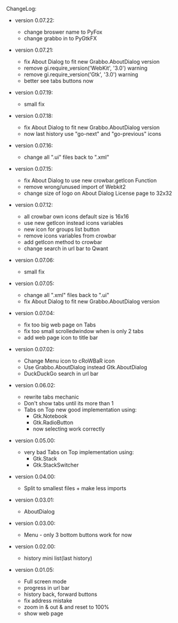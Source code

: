 ChangeLog:
 - version 0.07.22:
	 - change broswer name to PyFox
	 - change grabbo in to PyGtkFX

 - version 0.07.21:
	 - fix About Dialog to fit new Grabbo.AboutDialog version
	 - remove gi.require_version('WebKit', '3.0') warning
	 - remove gi.require_version('Gtk', '3.0') warning
	 - better see tabs buttons now

 - version 0.07.19:
	 - small fix

 - version 0.07.18:
	 - fix About Dialog to fit new Grabbo.AboutDialog version
	 - now last history use "go-next" and "go-previous" icons

 - version 0.07.16:
	 - change all ".ui" files back to ".xml"

 - version 0.07.15:
	 - fix About Dialog to use new crowbar.getIcon Function
	 - remove wrong/unused import of Webkit2
	 - change size of logo on About Dialog License page to 32x32

 - version 0.07.12:
	 - all crowbar own icons default size is 16x16
	 - use new getIcon instead icons variables
	 - new icon for groups list button
	 - remove icons variables from crowbar
	 - add getIcon method to crowbar
	 - change search in url bar to Qwant

 - version 0.07.06:
	 - small fix

 - version 0.07.05:
	 - change all ".xml" files back to ".ui"
	 - fix About Dialog to fit new Grabbo.AboutDialog version

 - version 0.07.04:
	 - fix too big web page on Tabs
	 - fix too small scrolledwindow when is only 2 tabs
	 - add web page icon to title bar

 - version 0.07.02:
	 - Change Menu icon to cRoWBaR icon
	 - Use Grabbo.AboutDialog instead Gtk.AboutDialog
	 - DuckDuckGo search in url bar

 - version 0.06.02:
	 - rewrite tabs mechanic
	 - Don't show tabs until its more than 1
	 - Tabs on Top new good implementation using:
		 - Gtk.Notebook
		 - Gtk.RadioButton
		 - now selecting work correctly

 - version 0.05.00:
	 - very bad Tabs on Top implementation using:
	 	 - Gtk.Stack
	 	 - Gtk.StackSwitcher

 - version 0.04.00:
	 - Split to smallest files + make less imports

 - version 0.03.01:
	 - AboutDialog

 - version 0.03.00:
	 - Menu - only 3 bottom buttons work for now

 - version 0.02.00:
	 - history mini list(last history)

 - version 0.01.05:
	 - Full screen mode
	 - progress in url bar
	 - history back, forward buttons
	 - fix address mistake
	 - zoom in & out & and reset to 100%
	 - show web page

